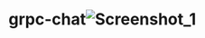 # grpc-chat![Screenshot_1](https://user-images.githubusercontent.com/37245726/205779805-fbd6b056-8e78-4b80-b173-ba5de88adc3c.png)
